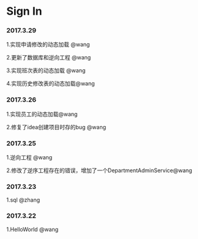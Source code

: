 # Sign In

### 2017.3.29

1.实现申请修改的动态加载 @wang

2.更新了数据库和逆向工程 @wang

3.实现班次表的动态加载   @wang

4.实现历史修改表的动态加载@wang

### 2017.3.26

1.实现员工的动态加载@wang

2.修复了idea创建项目时存的bug @wang

### 2017.3.25

1.逆向工程 @wang

2.修改了逆序工程存在的错误，增加了一个DepartmentAdminService@wang

### 2017.3.23

1.sql   @zhang

### 2017.3.22

1.HelloWorld   @wang